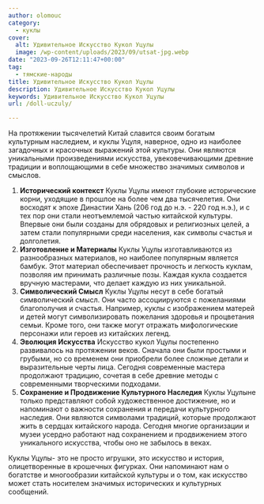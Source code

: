 ```yaml
---
author: olomouc
category:
  - куклы
cover:
  alt: Удивительное Искусство Кукол Уцулы
  image: /wp-content/uploads/2023/09/utsat-jpg.webp
date: "2023-09-26T12:11:47+00:00"
tag:
  - тямские-народы
title: Удивительное Искусство Кукол Уцулы
description: Удивительное Искусство Кукол Уцулы
keywords: Удивительное Искусство Кукол Уцулы
url: /doll-uczuly/

---
```

На протяжении тысячелетий Китай славится своим богатым культурным наследием, и куклы Уцуля, наверное, одно из наиболее загадочных и красочных выражений этой культуры. Они являются уникальными произведениями искусства, увековечивающими древние традиции и воплощающими в себе множество значимых символов и смыслов.

1. **Исторический контекст** Куклы Уцулы имеют глубокие исторические корни, уходящие в прошлое на более чем два тысячелетия. Они восходят к эпохе Династии Хань (206 год до н.э. - 220 год н.э.), и с тех пор они стали неотъемлемой частью китайской культуры. Впервые они были созданы для обрядовых и религиозных целей, а затем стали популярными среди населения, как символы счастья и долголетия.
1. **Изготовление и Материалы** Куклы Уцулы изготавливаются из разнообразных материалов, но наиболее популярным является бамбук. Этот материал обеспечивает прочность и легкость куклам, позволяя им принимать различные позы. Каждая кукла создается вручную мастерами, что делает каждую из них уникальной.
1. **Символический Смысл** Куклы Уцулы несут в себе богатый символический смысл. Они часто ассоциируются с пожеланиями благополучия и счастья. Например, куклы с изображением матерей и детей могут символизировать пожелания здоровья и процветания семьи. Кроме того, они также могут отражать мифологические персонажи или героев из китайских легенд.
1. **Эволюция Искусства** Искусство кукол Уцулы постепенно развивалось на протяжении веков. Сначала они были простыми и грубыми, но со временем они приобрели более сложные детали и выразительные черты лица. Сегодня современные мастера продолжают традицию, сочетая в себе древние методы с современными творческими подходами.
1. **Сохранение и Продвижение Культурного Наследия** Куклы Уцулыне только представляют собой художественное достижение, но и напоминают о важности сохранения и передачи культурного наследия. Они являются символами традиций, которые продолжают жить в сердцах китайского народа. Сегодня многие организации и музеи усердно работают над сохранением и продвижением этого уникального искусства, чтобы оно не забылось в веках.

Куклы Уцулы\- это не просто игрушки, это искусство и история, олицетворенные в крошечных фигурках. Они напоминают нам о богатстве и многообразии китайской культуры и о том, как искусство может стать носителем значимых исторических и культурных сообщений.
